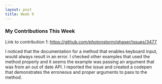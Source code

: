 ```yaml
---
layout: post
title: Week 9
---
```


### My Contributions This Week

Link to contribution 1: <https://github.com/photonstorm/phaser/issues/3477>

I noticed that the documentation for a method that enables keyboard input, would always result in an error. I checked other examples that used the method properly and it seems the example was passing an argument that was from an out of date API. I reported the issue and created a codepen that demonstrates the erroneous and proper arguments to pass to the method.
